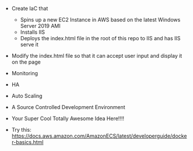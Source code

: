  
* Create IaC that  
  - Spins up a new EC2 Instance in AWS based on the latest Windows Server 2019 AMI  
  - Installs IIS  
  - Deploys the index.html file in the root of this repo to IIS and has IIS serve it
* Modify the index.html file so that it can accept user input and display it on the page
 

* Monitoring
* HA
* Auto Scaling
* A Source Controlled Development Environment
* Your Super Cool Totally Awesome Idea Here!!!!

* Try this: https://docs.aws.amazon.com/AmazonECS/latest/developerguide/docker-basics.html
